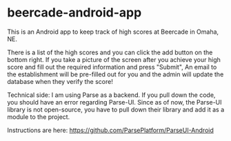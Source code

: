 # beercade-android-app
This is an Android app to keep track of high scores at Beercade in Omaha, NE.

There is a list of the high scores and you can click the add button on the bottom right.  If you take a picture of the screen after you achieve your high score and fill out the required information and press "Submit", An email to the establishment will be pre-filled out for you and the admin will update the database when they verify the score!

Technical side:
I am using Parse as a backend. If you pull down the code, you should have an error regarding Parse-UI. Since as of now, the Parse-UI library is not open-source, you have to pull down their library and add it as a module to the project.

Instructions are here: https://github.com/ParsePlatform/ParseUI-Android



